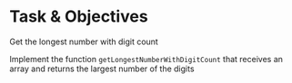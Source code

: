 # Task & Objectives
Get the longest number with digit count

Implement the function `getLongestNumberWithDigitCount` that receives an array and returns the largest number of the digits
